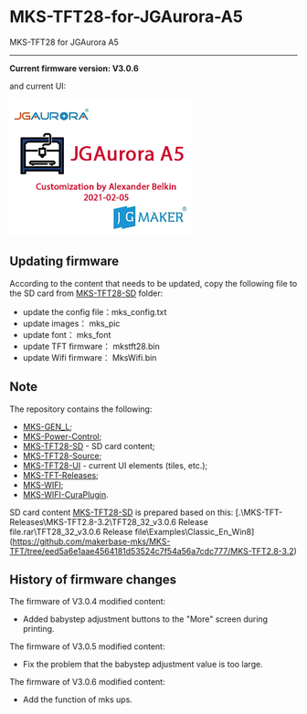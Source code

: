 # MKS-TFT28-for-JGAurora-A5
MKS-TFT28 for JGAurora A5

- - -

**Current firmware version: V3.0.6**

and current UI:

![MKS-TFT28-LOGO.jpg](https://github.com/frolbel/MKS-TFT28-for-JGAurora-A5/blob/main/MKS-TFT28-UI/MY-WIN8-Tiles/MKS-TFT28-LOGO.jpg)


## Updating firmware

According to the content that needs to be updated, copy the following file to the SD card from [MKS-TFT28-SD](https://github.com/frolbel/MKS-TFT28-for-JGAurora-A5/tree/main/MKS-TFT28-SD) folder:

- update the config file：mks_config.txt  
- update images：         mks_pic  
- update font：           mks_font  
- update TFT firmware：   mkstft28.bin  
- update Wifi firmware：  MksWifi.bin  

## Note

The repository contains the following:

- [MKS-GEN_L](https://github.com/frolbel/MKS-TFT28-for-JGAurora-A5/tree/main/MKS-GEN_L/);  
- [MKS-Power-Control](https://github.com/frolbel/MKS-TFT28-for-JGAurora-A5/tree/main/MKS-Power-Control/);  
- [MKS-TFT28-SD](https://github.com/frolbel/MKS-TFT28-for-JGAurora-A5/tree/main/MKS-TFT28-SD/) - SD card content;  
- [MKS-TFT28-Source](https://github.com/frolbel/MKS-TFT28-for-JGAurora-A5/tree/main/MKS-TFT28-Source/);  
- [MKS-TFT28-UI](https://github.com/frolbel/MKS-TFT28-for-JGAurora-A5/tree/main/MKS-TFT28-UI/) - current UI elements (tiles, etc.);  
- [MKS-TFT-Releases](https://github.com/frolbel/MKS-TFT28-for-JGAurora-A5/tree/main/MKS-TFT-Releases);  
- [MKS-WIFI](https://github.com/frolbel/MKS-TFT28-for-JGAurora-A5/tree/main/MKS-WIFI);  
- [MKS-WIFI-CuraPlugin](https://github.com/frolbel/MKS-TFT28-for-JGAurora-A5/tree/main/MKS-WIFI-CuraPlugin).  

SD card content [MKS-TFT28-SD](https://github.com/frolbel/MKS-TFT28-for-JGAurora-A5/MKS-TFT28-SD/) is prepared based on this:
[.\MKS-TFT-Releases\MKS-TFT2.8-3.2\TFT28_32_v3.0.6 Release file.rar\TFT28_32_v3.0.6 Release file\Examples\Classic_En_Win8\](https://github.com/makerbase-mks/MKS-TFT/tree/eed5a6e1aae4564181d53524c7f54a56a7cdc777/MKS-TFT2.8-3.2)

## History of firmware changes

The firmware of V3.0.4 modified content:
- Added babystep adjustment buttons to the "More" screen during printing.

The firmware of V3.0.5 modified content:
- Fix the problem that the babystep adjustment value is too large.

The firmware of V3.0.6 modified content:
- Add the function of mks ups.
